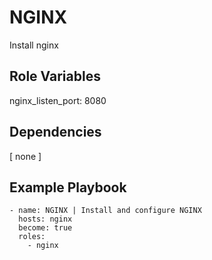 NGINX
==
Install nginx


Role Variables
--
nginx_listen_port: 8080


Dependencies
--
[ none ]


Example Playbook
--
```
- name: NGINX | Install and configure NGINX
  hosts: nginx
  become: true
  roles:
    - nginx
```
